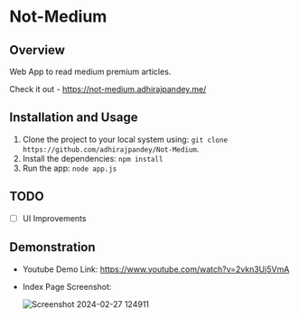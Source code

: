 # Not-Medium

## Overview

Web App to read medium premium articles.

Check it out - https://not-medium.adhirajpandey.me/


## Installation and Usage

1. Clone the project to your local system using: `git clone https://github.com/adhirajpandey/Not-Medium`.
2. Install the dependencies: `npm install`
3. Run the app: `node app.js`


## TODO

- [ ] UI Improvements

## Demonstration

- Youtube Demo Link: https://www.youtube.com/watch?v=2vkn3Uj5VmA
- Index Page Screenshot:
  
    ![Screenshot 2024-02-27 124911](https://github.com/adhirajpandey/Not-Medium/assets/87516052/a1a36c6f-722b-4b51-b51f-c7030b5d1b9e)
